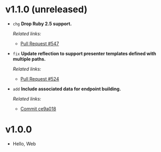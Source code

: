 # v1.1.0 (unreleased)

  * `chg` **Drop Ruby 2.5 support.**

    *Related links:*
    - [Pull Request #547][pr-547]

  * `fix` **Update reflection to support presenter templates defined with multiple paths.**

    *Related links:*
    - [Pull Request #524][pr-524]

  * `add` **Include associated data for endpoint building.**

    *Related links:*
    - [Commit ce9a018][ce9a018]

[pr-547]: https://github.com/pakyow/pakyow/pull/547
[pr-524]: https://github.com/pakyow/pakyow/pull/524
[ce9a018]: https://github.com/pakyow/pakyow/commit/ce9a0186b70f99aadb173fc37e1d9541ce9834da

# v1.0.0

  * Hello, Web
